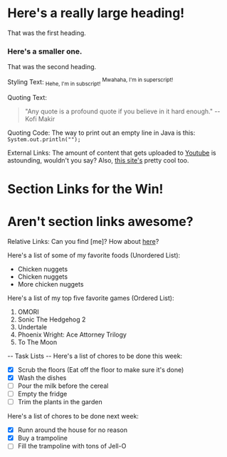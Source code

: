 # Here's a really large heading!
That was the first heading.
### Here's a smaller one.
That was the second heading.

Styling Text:
<sub>Hehe, I'm in subscript!</sub>
<sup>Mwahaha, I'm in superscript!</sup>

Quoting Text:
> "Any quote is a profound quote if you believe in it hard enough." -- Kofi Makir

Quoting Code:
The way to print out an empty line in Java is this: `System.out.println("");`

External Links:
The amount of content that gets uploaded to [Youtube](https://youtube.com) is astounding, wouldn't you say?
Also, [this site's](https://www.dramabutton.com/) pretty cool too.

# Section Links for the Win!
# Aren't section links awesome?

Relative Links:
Can you find [me]?
How about [here](foundme.md)?

Here's a list of some of my favorite foods (Unordered List):
- Chicken nuggets
- Chicken nuggets
- More chicken nuggets

Here's a list of my top five favorite games (Ordered List):
1. OMORI
2. Sonic The Hedgehog 2
3. Undertale
4. Phoenix Wright: Ace Attorney Trilogy
5. To The Moon

-- Task Lists --
Here's a list of chores to be done this week:
- [x] Scrub the floors (Eat off the floor to make sure it's done)
- [x] Wash the dishes
- [ ] Pour the milk before the cereal
- [ ] Empty the fridge
- [ ] Trim the plants in the garden

Here's a list of chores to be done next week:
- [x] Runn around the house for no reason
- [x] Buy a trampoline
- [ ] Fill the trampoline with tons of Jell-O